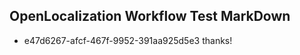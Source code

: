 ## OpenLocalization Workflow Test MarkDown
* e47d6267-afcf-467f-9952-391aa925d5e3 thanks!

<!--HONumber=Aug16_HO5-->


